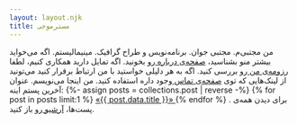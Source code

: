 ```yaml
---
layout: layout.njk
title: مسترموجی
---
```


  <p>
  من مجتبی‌م. مجتبی جوان. برنامه‌نویس و طراح گرافیک. مینیمالیستم.
  اگه می‌خواید بیشتر منو بشناسید،
  <a href="/about">
        صفحه‌ی درباره
      </a>
      رو بخونید.
      اگه تمایل دارید همکاری کنیم، لطفا
      <a href="/cv">
        رزومه‌ی من
      </a>
      رو بررسی کنید. اگه به هر دلیلی خواستید با من ارتباط برقرار کنید
      می‌تونید از لینک‌هایی که توی
      <a href="/contact">
        صفحه‌ی تماس
      </a>
      وجود داره استفاده کنید.
      من اینجا می‌نویسم. عنوان آخرین پستم اینه: 
      {%- assign posts = collections.post | reverse -%}
  {% for post in posts limit:1 %}
      <a href="{{ post.url }}">
        «{{ post.data.title }}»
      </a>
  {% endfor %}
  . برای دیدن همه‌ی پست‌ها، 
  <a href="/posts">
        آرشیو
      </a>
      رو باز کنید.
  </p>